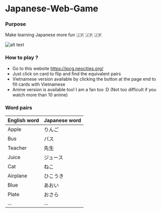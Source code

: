 # Japanese-Web-Game
### Purpose
Make learning Japanese more fun :jp: :jp: :jp:

![alt text](https://media.giphy.com/media/ufszmdQvbMNH2/giphy.gif)
### How to play ?
- Go to this website https://jpcg.neocities.org/
- Just click on card to flip and find the equivalent pairs
- Vietnamese version available by clicking the button at the page end to fill cards with Vietnamese
- Anime version is available too! I am a fan too :D (Not too difficult if you watch more than 10 anime)
### Word pairs
English word | Japanese word
------------ | -------------
Apple | りんご
Bus | バス
Teacher | 先生
Juice | ジュース
Cat | ねこ
Airplane | ひこうき
Blue | あおい
Plate | おさら
... | ...
